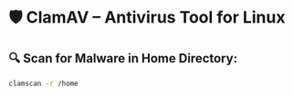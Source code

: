 # 🛡️ ClamAV – Antivirus Tool for Linux

## 🔍 Scan for Malware in Home Directory:
```bash
clamscan -r /home

